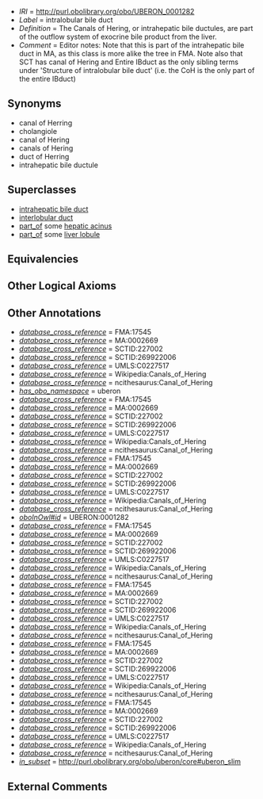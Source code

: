  * *IRI* = http://purl.obolibrary.org/obo/UBERON_0001282
 * *Label* = intralobular bile duct
 * *Definition* = The Canals of Hering, or intrahepatic bile ductules, are part of the outflow system of exocrine bile product from the liver.
 * *Comment* = Editor notes: Note that this is part of the intrahepatic bile duct in MA, as this class is more alike the tree in FMA. Note also that SCT has canal of Hering and Entire IBduct as the only sibling terms under 'Structure of intralobular bile duct' (i.e. the CoH is the only part of the entire IBduct)

## Synonyms

 * canal of Herring
 * cholangiole
 * canal of Hering
 * canals of Hering
 * duct of Herring
 * intrahepatic bile ductule

## Superclasses

 * [intrahepatic bile duct](../../UBERON/04/UBERON_0003704.md)
 * [interlobular duct](../../UBERON/16/UBERON_0014716.md)
 * [part_of](../../BFO/50/BFO_0000050.md) some [hepatic acinus](../../UBERON/72/UBERON_0001172.md)
 * [part_of](../../BFO/50/BFO_0000050.md) some [liver lobule](../../UBERON/47/UBERON_0004647.md)

## Equivalencies


## Other Logical Axioms


## Other Annotations

 * *[database_cross_reference](../../ef/oboInOwl#hasDbXref.md)* = FMA:17545
 * *[database_cross_reference](../../ef/oboInOwl#hasDbXref.md)* = MA:0002669
 * *[database_cross_reference](../../ef/oboInOwl#hasDbXref.md)* = SCTID:227002
 * *[database_cross_reference](../../ef/oboInOwl#hasDbXref.md)* = SCTID:269922006
 * *[database_cross_reference](../../ef/oboInOwl#hasDbXref.md)* = UMLS:C0227517
 * *[database_cross_reference](../../ef/oboInOwl#hasDbXref.md)* = Wikipedia:Canals_of_Hering
 * *[database_cross_reference](../../ef/oboInOwl#hasDbXref.md)* = ncithesaurus:Canal_of_Hering
 * *[has_obo_namespace](../../ce/oboInOwl#hasOBONamespace.md)* = uberon
 * *[database_cross_reference](../../ef/oboInOwl#hasDbXref.md)* = FMA:17545
 * *[database_cross_reference](../../ef/oboInOwl#hasDbXref.md)* = MA:0002669
 * *[database_cross_reference](../../ef/oboInOwl#hasDbXref.md)* = SCTID:227002
 * *[database_cross_reference](../../ef/oboInOwl#hasDbXref.md)* = SCTID:269922006
 * *[database_cross_reference](../../ef/oboInOwl#hasDbXref.md)* = UMLS:C0227517
 * *[database_cross_reference](../../ef/oboInOwl#hasDbXref.md)* = Wikipedia:Canals_of_Hering
 * *[database_cross_reference](../../ef/oboInOwl#hasDbXref.md)* = ncithesaurus:Canal_of_Hering
 * *[database_cross_reference](../../ef/oboInOwl#hasDbXref.md)* = FMA:17545
 * *[database_cross_reference](../../ef/oboInOwl#hasDbXref.md)* = MA:0002669
 * *[database_cross_reference](../../ef/oboInOwl#hasDbXref.md)* = SCTID:227002
 * *[database_cross_reference](../../ef/oboInOwl#hasDbXref.md)* = SCTID:269922006
 * *[database_cross_reference](../../ef/oboInOwl#hasDbXref.md)* = UMLS:C0227517
 * *[database_cross_reference](../../ef/oboInOwl#hasDbXref.md)* = Wikipedia:Canals_of_Hering
 * *[database_cross_reference](../../ef/oboInOwl#hasDbXref.md)* = ncithesaurus:Canal_of_Hering
 * *[oboInOwl#id](../../id/oboInOwl#id.md)* = UBERON:0001282
 * *[database_cross_reference](../../ef/oboInOwl#hasDbXref.md)* = FMA:17545
 * *[database_cross_reference](../../ef/oboInOwl#hasDbXref.md)* = MA:0002669
 * *[database_cross_reference](../../ef/oboInOwl#hasDbXref.md)* = SCTID:227002
 * *[database_cross_reference](../../ef/oboInOwl#hasDbXref.md)* = SCTID:269922006
 * *[database_cross_reference](../../ef/oboInOwl#hasDbXref.md)* = UMLS:C0227517
 * *[database_cross_reference](../../ef/oboInOwl#hasDbXref.md)* = Wikipedia:Canals_of_Hering
 * *[database_cross_reference](../../ef/oboInOwl#hasDbXref.md)* = ncithesaurus:Canal_of_Hering
 * *[database_cross_reference](../../ef/oboInOwl#hasDbXref.md)* = FMA:17545
 * *[database_cross_reference](../../ef/oboInOwl#hasDbXref.md)* = MA:0002669
 * *[database_cross_reference](../../ef/oboInOwl#hasDbXref.md)* = SCTID:227002
 * *[database_cross_reference](../../ef/oboInOwl#hasDbXref.md)* = SCTID:269922006
 * *[database_cross_reference](../../ef/oboInOwl#hasDbXref.md)* = UMLS:C0227517
 * *[database_cross_reference](../../ef/oboInOwl#hasDbXref.md)* = Wikipedia:Canals_of_Hering
 * *[database_cross_reference](../../ef/oboInOwl#hasDbXref.md)* = ncithesaurus:Canal_of_Hering
 * *[database_cross_reference](../../ef/oboInOwl#hasDbXref.md)* = FMA:17545
 * *[database_cross_reference](../../ef/oboInOwl#hasDbXref.md)* = MA:0002669
 * *[database_cross_reference](../../ef/oboInOwl#hasDbXref.md)* = SCTID:227002
 * *[database_cross_reference](../../ef/oboInOwl#hasDbXref.md)* = SCTID:269922006
 * *[database_cross_reference](../../ef/oboInOwl#hasDbXref.md)* = UMLS:C0227517
 * *[database_cross_reference](../../ef/oboInOwl#hasDbXref.md)* = Wikipedia:Canals_of_Hering
 * *[database_cross_reference](../../ef/oboInOwl#hasDbXref.md)* = ncithesaurus:Canal_of_Hering
 * *[database_cross_reference](../../ef/oboInOwl#hasDbXref.md)* = FMA:17545
 * *[database_cross_reference](../../ef/oboInOwl#hasDbXref.md)* = MA:0002669
 * *[database_cross_reference](../../ef/oboInOwl#hasDbXref.md)* = SCTID:227002
 * *[database_cross_reference](../../ef/oboInOwl#hasDbXref.md)* = SCTID:269922006
 * *[database_cross_reference](../../ef/oboInOwl#hasDbXref.md)* = UMLS:C0227517
 * *[database_cross_reference](../../ef/oboInOwl#hasDbXref.md)* = Wikipedia:Canals_of_Hering
 * *[database_cross_reference](../../ef/oboInOwl#hasDbXref.md)* = ncithesaurus:Canal_of_Hering
 * *[in_subset](../../et/oboInOwl#inSubset.md)* = http://purl.obolibrary.org/obo/uberon/core#uberon_slim

## External Comments

